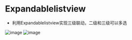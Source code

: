 # Expandablelistview 
* 利用Expandablelistview实现三级联动，二级和三级可以多选<br/>

![image](https://github.com/kangkangding/Expandablelistview/tree/master/app/src/main/assets/QQ截图20180126193550.png)
![image](https://github.com/kangkangding/Expandablelistview/tree/master/app/src/main/assets/AndroidEmulator-Nexus_5X_API_25_55542018_1_2619_34_31_0001.gif)



